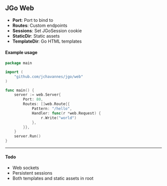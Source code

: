 ## JGo Web

- **Port**: Port to bind to
- **Routes**: Custom endpoints
- **Sessions**: Set JGoSession cookie
- **StaticDir**: Static assets
- **TemplateDir**: Go HTML templates

#### Example usage

```go
package main

import (
    "github.com/jchavannes/jgo/web"
)

func main() {
    server := web.Server{
        Port: 80,
        Routes: []web.Route{{
            Pattern: "/hello",
            Handler: func(r *web.Request) {
                r.Write("world")
            },
        }},
    }
    server.Run()
}
```

---

#### Todo

- Web sockets
- Persistent sessions
- Both templates and static assets in root
